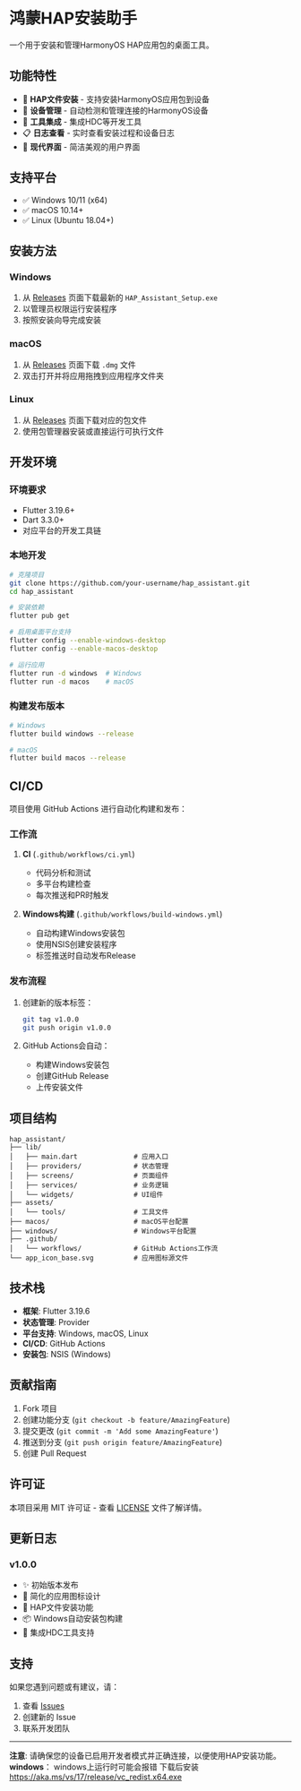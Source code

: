 # 鸿蒙HAP安装助手

一个用于安装和管理HarmonyOS HAP应用包的桌面工具。

## 功能特性

- 🚀 **HAP文件安装** - 支持安装HarmonyOS应用包到设备
- 📱 **设备管理** - 自动检测和管理连接的HarmonyOS设备
- 🔧 **工具集成** - 集成HDC等开发工具
- 📋 **日志查看** - 实时查看安装过程和设备日志
- 🎨 **现代界面** - 简洁美观的用户界面

## 支持平台

- ✅ Windows 10/11 (x64)
- ✅ macOS 10.14+
- ✅ Linux (Ubuntu 18.04+)

## 安装方法

### Windows

1. 从 [Releases](https://github.com/your-username/hap_assistant/releases) 页面下载最新的 `HAP_Assistant_Setup.exe`
2. 以管理员权限运行安装程序
3. 按照安装向导完成安装

### macOS

1. 从 [Releases](https://github.com/your-username/hap_assistant/releases) 页面下载 `.dmg` 文件
2. 双击打开并将应用拖拽到应用程序文件夹

### Linux

1. 从 [Releases](https://github.com/your-username/hap_assistant/releases) 页面下载对应的包文件
2. 使用包管理器安装或直接运行可执行文件

## 开发环境

### 环境要求

- Flutter 3.19.6+
- Dart 3.3.0+
- 对应平台的开发工具链

### 本地开发

```bash
# 克隆项目
git clone https://github.com/your-username/hap_assistant.git
cd hap_assistant

# 安装依赖
flutter pub get

# 启用桌面平台支持
flutter config --enable-windows-desktop
flutter config --enable-macos-desktop

# 运行应用
flutter run -d windows  # Windows
flutter run -d macos    # macOS
```

### 构建发布版本

```bash
# Windows
flutter build windows --release

# macOS
flutter build macos --release
```

## CI/CD

项目使用 GitHub Actions 进行自动化构建和发布：

### 工作流

1. **CI** (`.github/workflows/ci.yml`)
   - 代码分析和测试
   - 多平台构建检查
   - 每次推送和PR时触发

2. **Windows构建** (`.github/workflows/build-windows.yml`)
   - 自动构建Windows安装包
   - 使用NSIS创建安装程序
   - 标签推送时自动发布Release

### 发布流程

1. 创建新的版本标签：
   ```bash
   git tag v1.0.0
   git push origin v1.0.0
   ```

2. GitHub Actions会自动：
   - 构建Windows安装包
   - 创建GitHub Release
   - 上传安装文件

## 项目结构

```
hap_assistant/
├── lib/
│   ├── main.dart              # 应用入口
│   ├── providers/             # 状态管理
│   ├── screens/               # 页面组件
│   ├── services/              # 业务逻辑
│   └── widgets/               # UI组件
├── assets/
│   └── tools/                 # 工具文件
├── macos/                     # macOS平台配置
├── windows/                   # Windows平台配置
├── .github/
│   └── workflows/             # GitHub Actions工作流
└── app_icon_base.svg          # 应用图标源文件
```

## 技术栈

- **框架**: Flutter 3.19.6
- **状态管理**: Provider
- **平台支持**: Windows, macOS, Linux
- **CI/CD**: GitHub Actions
- **安装包**: NSIS (Windows)

## 贡献指南

1. Fork 项目
2. 创建功能分支 (`git checkout -b feature/AmazingFeature`)
3. 提交更改 (`git commit -m 'Add some AmazingFeature'`)
4. 推送到分支 (`git push origin feature/AmazingFeature`)
5. 创建 Pull Request

## 许可证

本项目采用 MIT 许可证 - 查看 [LICENSE](LICENSE) 文件了解详情。

## 更新日志

### v1.0.0
- ✨ 初始版本发布
- 🎨 简化的应用图标设计
- 🚀 HAP文件安装功能
- 📦 Windows自动安装包构建
- 🔧 集成HDC工具支持

## 支持

如果您遇到问题或有建议，请：

1. 查看 [Issues](https://github.com/your-username/hap_assistant/issues)
2. 创建新的 Issue
3. 联系开发团队

---

**注意**: 请确保您的设备已启用开发者模式并正确连接，以便使用HAP安装功能。
**windows**： windows上运行时可能会报错
下载后安装
https://aka.ms/vs/17/release/vc_redist.x64.exe